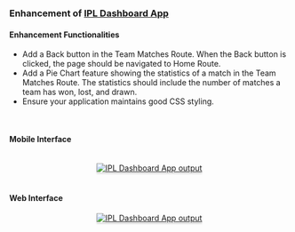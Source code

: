 ### Enhancement of <a href="https://github.com/Rizwanu321/IPL-Dashboard-App">IPL Dashboard App</a>

#### Enhancement Functionalities
- Add a Back button in the Team Matches Route. When the Back button is clicked, the page should be navigated to Home Route.
- Add a Pie Chart feature showing the statistics of a match in the Team Matches Route. The statistics should include the number of matches a team has won, lost, and drawn.
- Ensure your application maintains good CSS styling.

<br>

#### Mobile Interface

<br/>
<a href="https://res.cloudinary.com/dngzbeidb/image/upload/v1727838396/17_hcvsf8.png" target=_blank_>
<div style="text-align: center;">
    <img src="https://res.cloudinary.com/dngzbeidb/image/upload/v1727838396/17_hcvsf8.png" alt="IPL Dashboard App output" style="max-width:40%;box-shadow:0 2.8px 2.2px rgba(0, 0, 0, 0.12)">
</div>
</a>
<br/>

####  Web Interface
<a href="https://res.cloudinary.com/dngzbeidb/image/upload/v1727838396/17_hcvsf8.png" target=_blank_>
<div style="text-align: center;">
    <img src="https://res.cloudinary.com/dngzbeidb/image/upload/v1727838396/17_hcvsf8.png" alt="IPL Dashboard App output" style="max-width:70%;box-shadow:0 2.8px 2.2px rgba(0, 0, 0, 0.12)">
</div>
</a>
<br>
<br>





